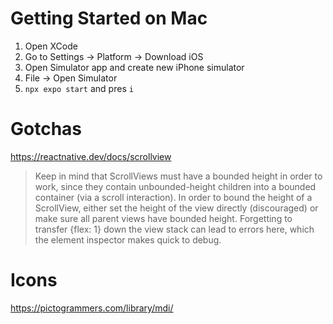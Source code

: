 # Getting Started on Mac

1. Open XCode
2. Go to Settings -> Platform -> Download iOS
3. Open Simulator app and create new iPhone simulator
4. File -> Open Simulator
5. `npx expo start` and pres `i`


# Gotchas

https://reactnative.dev/docs/scrollview
> Keep in mind that ScrollViews must have a bounded height in order to work, since they contain unbounded-height children into a bounded container (via a scroll interaction). In order to bound the height of a ScrollView, either set the height of the view directly (discouraged) or make sure all parent views have bounded height. Forgetting to transfer {flex: 1} down the view stack can lead to errors here, which the element inspector makes quick to debug.

# Icons

https://pictogrammers.com/library/mdi/